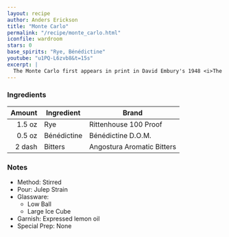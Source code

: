 ```yaml
---
layout: recipe
author: Anders Erickson
title: "Monte Carlo"
permalink: "/recipe/monte_carlo.html"
iconfile: wardroom
stars: 0
base_spirits: "Rye, Bénédictine"
youtube: "u1PQ-L6zvb8&t=15s"
excerpt: |
  The Monte Carlo first appears in print in David Embury's 1948 <i>The Fine Art of Mixing Drinks</i> as "<i>1 part Bénédictine, 2 parts Rye, 1 or 2 dashes Angostura to each drink. Shake with cracked ice</i>".
---
```


### Ingredients

| Amount | Ingredient  | Brand                      |
| -----: | ----------- | -------------------------- |
| 1.5 oz | Rye         | Rittenhouse 100 Proof      |
| 0.5 oz | Bénédictine | Bénédictine D.O.M.         |
| 2 dash | Bitters     | Angostura Aromatic Bitters |

### Notes

- Method: Stirred
- Pour: Julep Strain
- Glassware:
  - Low Ball
  - Large Ice Cube
- Garnish: Expressed lemon oil
- Special Prep: None
